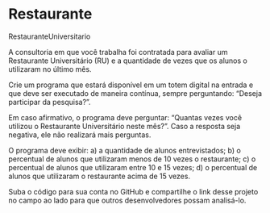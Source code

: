 # Restaurante
RestauranteUniversitario

A consultoria em que você trabalha foi contratada para avaliar um Restaurante Universitário (RU) e a quantidade de vezes que os alunos o utilizaram no último mês.

Crie um programa que estará disponível em um totem digital na entrada e que deve ser executado de maneira contínua, sempre perguntando: “Deseja participar da pesquisa?”.

Em caso afirmativo, o programa deve perguntar: “Quantas vezes você utilizou o Restaurante Universitário neste mês?”. Caso a resposta seja negativa, ele não realizará mais perguntas.

O programa deve exibir:
a) a quantidade de alunos entrevistados;
b) o percentual de alunos que utilizaram menos de 10 vezes o restaurante; 
c) o percentual de alunos que utilizaram entre 10 e 15 vezes;
d) o percentual de alunos que utilizaram o restaurante acima de 15 vezes.

Suba o código para sua conta no GitHub e compartilhe o link desse projeto no campo ao lado para que outros desenvolvedores possam analisá-lo.
